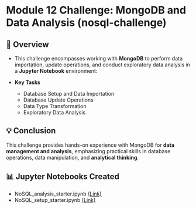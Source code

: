 # Module 12 Challenge: MongoDB and Data Analysis (nosql-challenge)

## :checkered_flag: Overview
- This challenge encompasses working with **MongoDB** to perform data importation, update operations, and conduct exploratory data analysis in a **Jupyter Notebook** environment:

- **Key Tasks**
  - Database Setup and Data Importation
  - Database Update Operations
  - Data Type Transformation
  - Exploratory Data Analysis

## :bulb: Conclusion
This challenge provides hands-on experience with MongoDB for **data management and analysis**, emphasizing practical skills in database operations, data manipulation, and **analytical thinking**. 

## :bar_chart: Jupyter Notebooks Created
- NoSQL_analysis_starter.ipynb [(Link)](https://github.com/manuel-sosa/nosql-challenge/blob/main/Starter_Code/NoSQL_analysis_starter.ipynb)
- NoSQL_setup_starter.ipynb [(Link)](https://github.com/manuel-sosa/nosql-challenge/blob/main/Starter_Code/NoSQL_setup_starter.ipynb)

  
